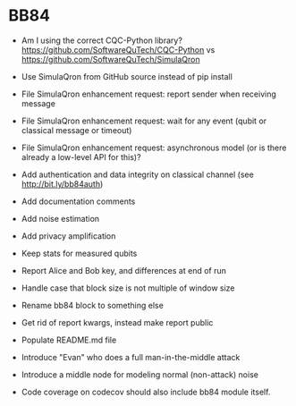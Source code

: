 # BB84

  * Am I using the correct CQC-Python library? https://github.com/SoftwareQuTech/CQC-Python vs https://github.com/SoftwareQuTech/SimulaQron

  * Use SimulaQron from GitHub source instead of pip install

  * File SimulaQron enhancement request: report sender when receiving message

  * File SimulaQron enhancement request: wait for any event (qubit or classical message or timeout)

  * File SimulaQron enhancement request: asynchronous model (or is there already a low-level API for this)?

  * Add authentication and data integrity on classical channel (see http://bit.ly/bb84auth)

  * Add documentation comments

  * Add noise estimation

  * Add privacy amplification

  * Keep stats for measured qubits

  * Report Alice and Bob key, and differences at end of run

  * Handle case that block size is not multiple of window size

  * Rename bb84 block to something else

  * Get rid of report kwargs, instead make report public

  * Populate README.md file

  * Introduce "Evan" who does a full man-in-the-middle attack

  * Introduce a middle node for modeling normal (non-attack) noise

  * Code coverage on codecov should also include bb84 module itself.

